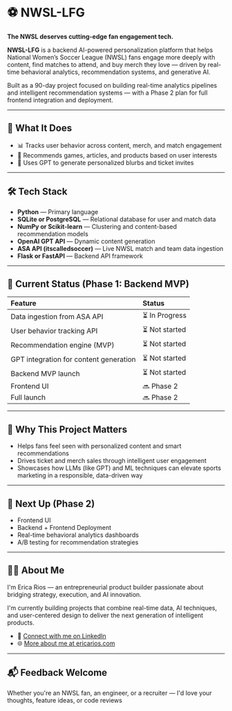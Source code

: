 # ⚽ NWSL-LFG

**The NWSL deserves cutting-edge fan engagement tech.**

**NWSL-LFG** is a backend AI-powered personalization platform that helps National Women’s Soccer League (NWSL) fans engage more deeply with content, find matches to attend, and buy merch they love — driven by real-time behavioral analytics, recommendation systems, and generative AI.

Built as a 90-day project focused on building real-time analytics pipelines and intelligent recommendation systems — with a Phase 2 plan for full frontend integration and deployment.

---

## 🚀 What It Does
- 📊 Tracks user behavior across content, merch, and match engagement
- 🎯 Recommends games, articles, and products based on user interests
- 🧠 Uses GPT to generate personalized blurbs and ticket invites

---

## 🛠️ Tech Stack
- **Python** — Primary language
- **SQLite or PostgreSQL** — Relational database for user and match data
- **NumPy or Scikit-learn** — Clustering and content-based recommendation models
- **OpenAI GPT API** — Dynamic content generation
- **ASA API (itscalledsoccer)** — Live NWSL match and team data ingestion
- **Flask or FastAPI** — Backend API framework

---

## 📅 Current Status (Phase 1: Backend MVP)

| Feature | Status |
|:--------|:-------|
| Data ingestion from ASA API | ⏳ In Progress |
| User behavior tracking API | ⏳ Not started |
| Recommendation engine (MVP) | ⏳ Not started |
| GPT integration for content generation | ⏳ Not started |
| Backend MVP launch | ⏳ Not started |
| Frontend UI | 🔜 Phase 2 |
| Full launch | 🔜 Phase 2 |

---

## 🌟 Why This Project Matters

- Helps fans feel seen with personalized content and smart recommendations
- Drives ticket and merch sales through intelligent user engagement
- Showcases how LLMs (like GPT) and ML techniques can elevate sports marketing in a responsible, data-driven way

---

## 🔮 Next Up (Phase 2)
- Frontend UI 
- Backend + Frontend Deployment
- Real-time behavioral analytics dashboards
- A/B testing for recommendation strategies

---

## 🙋‍♀️ About Me

I'm Erica Rios — an entrepreneurial product builder passionate about bridging strategy, execution, and AI innovation.

I'm currently building projects that combine real-time data, AI techniques, and user-centered design to deliver the next generation of intelligent products.

- 🔗 [Connect with me on LinkedIn](https://linkedin.com/in/ericarios)
- 🌐 [More about me at ericarios.com](https://ericarios.com)

---

## 📬 Feedback Welcome

Whether you're an NWSL fan, an engineer, or a recruiter — I'd love your thoughts, feature ideas, or code reviews
